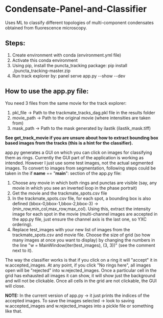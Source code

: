 # Condensate-Panel-and-Classifier
Uses ML to classify different topologies of multi-component condensates obtained from fluorescence microscopy.

## Steps:

1. Create environment with conda (environment.yml file)
2. Activate this conda environment
3. Using pip, install the puncta_tracking package: pip install ./puncta_tracking-master.zip
4. Run track explorer by: panel serve app.py --show --dev

## How to use the app.py file:

You need 3 files from the same movie for the track explorer:
1. pkl_file -> Path to the trackmate_tracks_dag.pkl file in the results folder
2. movie_path -> Path to the original movie (where intensities are taken from)
3. mask_path -> Path to the mask generated by ilastik (ilastik_mask.tiff)

**See get_track_movie if you are unsure about how to extract bounding box based images from the tracks (this is a hint for the classifier).**

app.py generates a GUI on which you can click on images for classifying them as rings. Currently the GUI part of the application is working as intended. However I just use some test images, not the actual segmented images. To convert to images from segmentation, following steps could be taken in the if __name__ == "__main__": section of the app.py file:

1. Choose any movie in which both rings and punctas are visible (say, any movie in which you see an inverted loop in the phase portrait)
2. Get the movie and the trackmate_spots.csv file
3. In the trackmate_spots.csv file, for each spot, a bounding box is also defined (bbox-0,bbox-1,bbox-2,bbox-3) -> (min_row,min_col,max_row,max_col). Using this, extract the intensity image for each spot in the movie (multi-channel images are accepted in the app.py file, just ensure the channel axis is the last one, so YXC ordering).
4. Replace test_images with your new list of images from the trackmate_spots.csv and movie file. Choose the size of grid (so how many images at once you want to display) by changing the numbers in the line "w = MainWindow(iter(test_images), (3, 3))" (see the comment next to it).

The way the classifier works is that if you click on a ring it will "accept" it in w.accepted_images. At any point, if you click "No rings here", all images open will be "rejected" into w.rejected_images. Once a particular cell in the grid has exhausted all images it can show, it will show just the background and will not be clickable. Once all cells in the grid are not clickable, the GUI will close.

**NOTE:** In the current version of app.py -> it just prints the indices of the accepted images. To save the images selected -> look to saving w.accepted_images and w.rejected_images into a pickle file or something like that.
